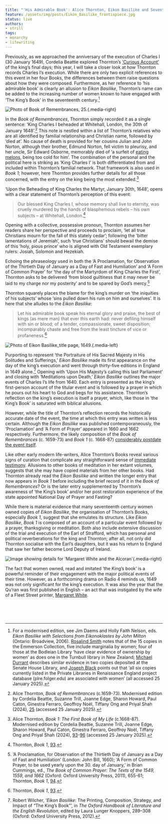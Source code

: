 ```yaml
---
title: "'His Admirable Book': Alice Thornton, Eikon Basilike and Seventeenth-Century Women's Books"
feature: /assets/img/posts/Eikon_Basilike_frontispiece.jpg
status: live
authors:
- strill
tags:
- monarchy
- lifewriting
---
```


Previously, as we approached the anniversary of the execution of Charles I (30 January 1649), Cordelia Beattie explored Thornton’s [‘Curious Account’](https://thornton.kdl.kcl.ac.uk/posts/blog/2023-01-27-last-days-charlesI) of the king’s final days; this year, I will take a closer look at how Thornton records Charles I’s execution. While there are only two explicit references to this event in her four Books, the differences between them raise questions about how they were composed. Furthermore, as her reference to ‘his admirable book’ is clearly an allusion to *Eikon Basilike*, Thornton’s name can be added to the increasing number of women known to have engaged with ‘The King’s Book’ in the seventeenth century.[^1]

![Photo of *Book of Remembrances*, 25.]({{"/assets/img/posts/BookRem_25.jpg"|url}} "Alice Thornton, Book of Remembrances, 25. © Derek Beattie"){.media-right}

In the *Book of Remembrances*, Thornton simply recorded it as a single sentence: ‘King Charles I beheaded at Whitehall, London, the 30th of January 1648’.[^2] This note is nestled within a list of Thornton’s relatives who are all identified by familial relationship and Christian name, followed by ‘died at’. No cause of death is provided for her cousins Julian and John Norton, although their brother, Edmund Norton, fell victim to pleurisy, and her uncle, Sir Edward Osborne, memorably died of ‘a surfeit of [eating melons](https://www.historyworkshop.org.uk/food/forbidden-fruit/), being too cold for him’. The combination of the personal and the political here is striking as ‘King Charles I’ is both differentiated from and included within Thornton’s familial network. That framework is also used in *Book 1*; however, here Thornton provides further details for all those concerned, with the entry on the king being the most extended.[^3]  

‘Upon the Beheading of King Charles the Martyr, January 30th, 1648’, opens with a clear statement of Thornton’s perception of this event:

>Our blessed King Charles I, whose memory shall live to eternity, was cruelly murdered by the hands of blasphemous rebels – his own subjects – at Whitehall, London.[^4] 

Opening with a collective, possessive pronoun, Thornton assumes her readers share her perspective and proceeds to proclaim, ‘let all true Christians mourn for the fall of this stately cedar’; following the ‘bitter lamentations of Jeremiah’, such ‘true Christians’ should bewail the demise of this ‘holy, pious prince’ who is aligned with Old Testament exemplary rulers: Josiah, Solomon and Hezekiah.

Echoing the phraseology used in both the ‘A Proclamation, for Observation of the Thirtieth Day of January as a Day of Fast and Humiliation’ and ‘A Form of Common Prayer' for ‘the day of the Martyrdom of King Charles the First’, Thornton asks to be delivered ‘from blood guiltiness that it may never be laid to my charge nor my posterity’ and to be spared by God’s mercy.[^5] 

Thornton squarely places the blame for the king’s murder on ‘the iniquities of his subjects’ whose ‘sins pulled down his ruin on him and ourselves’. It is here that she alludes to the *Eikon Basilike*:

>Let his admirable book speak his eternal glory and praise, the best of kings (as mere man) that ever this earth had: never defiling himself with sin or blood; of a tender, compassionate, sweet disposition; incomparably chaste and free from the least tincture of vice or profaneness.[^6]

![Photo of *Eikon Basilike*_title page, 1649.]({{"/assets/img/posts/Eikon_Basilike_1649.jpg"|url}} "Title page of *Eikon Basilike*. © Public domain, via Wikimedia Commons"){.media-left}


Purporting to represent ‘the Portraiture of His Sacred Majesty in His Solitudes and Sufferings,’ *Eikon Basilike* made its first appearance on the day of the king’s execution and went through thirty-five editions in England in 1649 alone.[^7] Opening with ‘Upon His Majesty’s calling this last Parliament’ and closing with ‘Meditations upon Death,’ *Eikon Basilike* outlines the major events of Charles I’s life from 1640.  Each entry is presented as the king’s first-person account of the titular event and is followed by a prayer in which he pours out his heart to God and begs for his assistance. Thornton’s reflection on the king’s execution is itself a prayer, which, like those in ‘the King’s Book’ is saturated with biblical allusions.

However, while the title of Thornton’s reflection records the historically accurate date of the event, the time at which this entry was written is less certain. Although the *Eikon Basilike* was published contemporaneously, the ‘Proclamation’ and ‘A Form of Prayer’ appeared in 1660 and 1662 respectively. Furthermore, the likely composition of the *Book of Remembrances* (c. 1659-73) and *Book 1* (c. 1668-87) [considerably postdate the event itself](https://thornton.kdl.kcl.ac.uk/books/).

Like other early modern life-writers, Alice Thornton’s Books reveal various signs of curation that complicate any straightforward sense of [immediate testimony](https://thornton.kdl.kcl.ac.uk/posts/blog/2024-12-17-alice-thornton-memory-pain/).  Allusions to other books of meditation in her extant volumes, suggests that she may have copied materials from her other books. Had Thornton already read the *Eikon Basilike* and written the longer entry that now appears in *Book 1* before including the brief record of it in the *Book of Remembrances*? Or is the later entry supplemented by Thornton’s awareness of ‘the King’s book’ and/or her post restoration experience of the state appointed National Day of Prayer and Fasting?

While there is material evidence that many seventeenth century women owned copies of *Eikon Basilike*, the organisation of Thornton’s Books, especially *Book 1*, suggest that she emulates its structure.  Like *Eikon Basilike*, *Book 1* is composed of an account of a particular event followed by a prayer, thanksgiving or meditation. Both also include extensive discussion of the trial and execution of the Earl of Strafford, which has personal and political reverberations for the king and Thornton; after all, not only did Thornton socialise with the Earl’s daughters, but it was his return to England that saw her father become Lord Deputy of Ireland.  


![Image showing details for 'Margaret White and the Alcoran']({{"/assets/img/posts/Radio4_Alcoran.jpg"|url}} "Screenshot of BBC advertisement"){.media-right}

The fact that women owned, read and imitated ‘the King’s book’ is a powerful reminder of their engagement with the major political events of their time. However, as a forthcoming drama on Radio 4 reminds us, 1649 was not only significant for the king’s execution. It was also the year that the Qu’ran was first published in English – an act that was instigated by the wife of a Fleet Street printer, [Margaret White](https://www.bbc.co.uk/programmes/m0027k0z).
<br>
<br>
<br>
<br>
<br>
[^1]: For a modernised edition, see Jim Daems and Holly Faith Nelson, eds. *Eikon Basilike with Selections from Eikonoklastes by John Milton* (Ontario: Broadview, 2006). [Rosalind Smith](https://emmersoncollection.cems.anu.edu.au/2022/05/ownership-gift-and-witness-early-modern-womens-marginalia-in-the-eikon-basilike/) notes that of the 15 copies in the Emmerson Collection, five include marginalia by women; four of those at the Bodleian Library ‘have clear evidence of ownership by women’ as does one in the Turnbull library in New Zealand; [Michael Durrant](https://earlymodernfemalebookownership.wordpress.com/2023/12/22/eikon-basilike-the-pourtraicture-of-his-sacred-majestie-in-his-solitudes-and-sufferings-1648-9/) describes similar evidence in two copies deposited at the Senate House Library, and [Joseph Black](https://earlymodernfemalebookownership.wordpress.com/2022/07/28/charles-i-eikon-basilike-1649-2/) points out that ‘all six copies currently listed in the Private Libraries in Renaissance England project database (plre.folger.edu) are associated with women’ (all accessed 25 January 2025).

[^2]: Alice Thornton, *Book of Remembrances* (c.1659-73). Modernised edition by Cordelia Beattie, Suzanne Trill, Joanne Edge, Sharon Howard, Paul Caton, Ginestra Ferraro, Geoffroy Noël, Tiffany Ong and Priyal Shah (2024), [25](https://thornton.kdl.kcl.ac.uk/edition/?&p0.lo=p.25&p0.vi=modern) (accessed 25 January 2025). 

[^3]: Alice Thornton, *Book 1: The First Book of My Life* (c.1668-87). Modernised edition by Cordelia Beattie, Suzanne Trill, Joanne Edge, Sharon Howard, Paul Caton, Ginestra Ferraro, Geoffroy Noël, Tiffany Ong and Priyal Shah (2024), [93](https://thornton.kdl.kcl.ac.uk/edition/?p0.do=book_one&p0.lo=p.93&p0.vi=modern)-[96](https://thornton.kdl.kcl.ac.uk/edition/?p0.do=book_one&p0.lo=p.96&p0.vi=modern) (accessed 25 January 2025).

[^4]: Thornton, *Book 1*, [93](https://thornton.kdl.kcl.ac.uk/edition/?p0.do=book_one&p0.lo=p.93&p0.vi=modern). 

[^5]: ‘A Proclamation, for Observation of the Thirtieth Day of January as a Day of Fast and Humiliation’ (London: John Bill, 1660); ‘A Form of Common Prayer, to be used yearly upon the 30. day of January,’ in Brian Cummings, ed., *The Book of Common Prayer: The Texts of the 1549, 1559, and 1662* (Oxford: Oxford University Press, 2011), 655-61; Thornton, *Book 1*, [94](https://thornton-stg.kdl.kcl.ac.uk/edition/?p0.do=book_one&p0.lo=p.94&p0.vi=modern).

[^6]: Thornton, *Book 1*, [93](https://thornton.kdl.kcl.ac.uk/edition/?p0.do=book_one&p0.lo=p.93&p0.vi=modern).

[^7]: Robert Wilcher, ‘*Eikon Basilike*: The Printing, Composition, Strategy, and Impact of “The King’s Book”’, in *The Oxford Handbook of Literature and the English Revolution*, edited by Laura Lunger Knoppers, 289–308 (Oxford: Oxford University Press, 2012).

